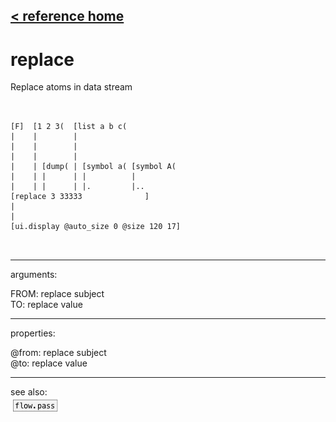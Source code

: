 [< reference home](ceammc_lib.html)
---

# replace


Replace atoms in data stream

```


[F]  [1 2 3(  [list a b c(
|    |        |
|    |        |
|    |        |
|    | [dump( | [symbol a( [symbol A(
|    | |      | |          |
|    | |      | |.         |..
[replace 3 33333              ]
|
|
[ui.display @auto_size 0 @size 120 17]

            
```

---
arguments:

FROM: replace subject<br>
TO: replace value<br>

---
properties:

@from: replace subject<br>
@to: replace value<br>

---
see also:<br>
[![flow.pass](img/object_flow.pass.png)](flow.pass.html)
